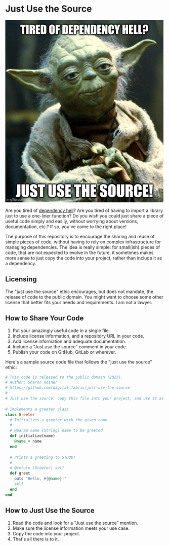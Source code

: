 # Just Use the Source

<img src="./just_use_the_source.jpg">

Are you tired of [dependency
hell](https://en.wikipedia.org/wiki/Dependency_hell)? Are you tired of having to
import a library just to use a one-liner function? Do you wish you could just
share a piece of useful code simply and easily, without worrying about versions,
documentation, etc.? If so, you've come to the right place!

The purpose of this repository is to encourage the sharing and reuse of simple
pieces of code, without having to rely on complex infrastructure for managing
dependencies. The idea is really simple: for small(ish) pieces of code, that are
not expected to evolve in the future, it sometimes makes more sense to just copy
the code into your project, rather than include it as a dependency.

## Licensing

The "just use the source" ethic encourages, but does not mandate, the release of
code to the public domain. You might want to choose some other license that
better fits your needs and requirements. I am not a lawyer.

## How to Share Your Code

1. Put your amazingly useful code in a single file.
2. Include license information, and a repository URL in your code.
3. Add license information and adequate documentation.
4. Include a "Just use the source" comment in your code.
4. Publish your code on GitHub, GitLab or wherever.

Here's a sample source code file that follows the "just use the source" ethic:

```ruby
# This code is released to the public domain (2023).
# Author: Sharon Rosner
# https://github.com/digital-fabric/just-use-the-source
#
# Just use the source: copy this file into your project, and use it as you wish.

# Implements a greeter class
class Greeter
  # Initializes a greeter with the given name.
  #
  # @param name [String] name to be greeted
  def initialize(name)
    @name = name
  end

  # Prints a greeting to STDOUT
  #
  # @return [Greeter] self
  def greet
    puts "Hello, #{@name}!"
    self
  end
end
```

## How to Just Use the Source

1. Read the code and look for a "Just use the source" mention.
2. Make sure the license information meets your use case.
3. Copy the code into your project.
4. That's all there is to it.
